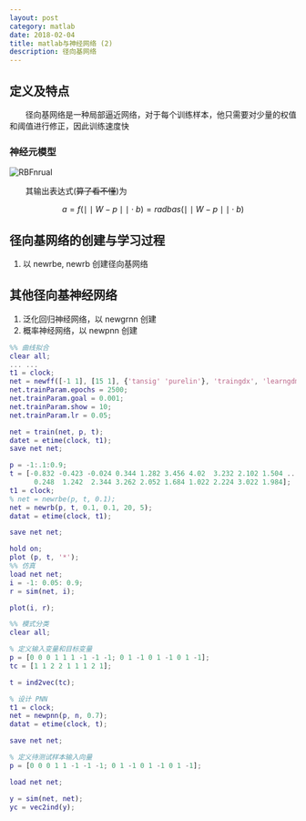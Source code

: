 ```yaml
---
layout: post
category: matlab
date: 2018-02-04
title: matlab与神经网络 (2)
description: 径向基网络
---
```


## 定义及特点

　　径向基网络是一种局部逼近网络，对于每个训练样本，他只需要对少量的权值和阈值进行修正，因此训练速度快

### 神经元模型

![RBFnrual](/downloads/RBFnerual.png)

　　其输出表达式(~~算了看不懂~~)为

$$a = f(\mid \mid W - p \mid \mid \cdot b) = radbas(\mid \mid W - p \mid \mid \cdot b)$$

## 径向基网络的创建与学习过程

1. 以 newrbe, newrb 创建径向基网络

## 其他径向基神经网络

1. 泛化回归神经网络，以 newgrnn 创建
2. 概率神经网络，以 newpnn 创建

```matlab
%% 曲线拟合
clear all;
... ...
t1 = clock;
net = newff([-1 1], [15 1], {'tansig' 'purelin'}, 'traingdx', 'learngdm');
net.trainParam.epochs = 2500;
net.trainParam.goal = 0.001;
net.trainParam.show = 10;
net.trainParam.lr = 0.05;

net = train(net, p, t);
datet = etime(clock, t1);
save net net;

p = -1:.1:0.9;
t = [-0.832 -0.423 -0.024 0.344 1.282 3.456 4.02  3.232 2.102 1.504 ...
      0.248  1.242  2.344 3.262 2.052 1.684 1.022 2.224 3.022 1.984];
t1 = clock;
% net = newrbe(p, t, 0.1);
net = newrb(p, t, 0.1, 0.1, 20, 5);
datat = etime(clock, t1);

save net net;

hold on;
plot (p, t, '*');
%% 仿真
load net net;
i = -1: 0.05: 0.9;
r = sim(net, i);

plot(i, r);

%% 模式分类
clear all;

% 定义输入变量和目标变量
p = [0 0 0 1 1 1 -1 -1 -1; 0 1 -1 0 1 -1 0 1 -1];
tc = [1 1 2 2 1 1 1 2 1];

t = ind2vec(tc);

% 设计 PNN
t1 = clock;
net = newpnn(p, n, 0.7);
datat = etime(clock, t);

save net net;

% 定义待测试样本输入向量
p = [0 0 0 1 1 -1 -1 -1; 0 1 -1 0 1 -1 0 1 -1];

load net net;

y = sim(net, net);
yc = vec2ind(y);


```

<!--
> 　　这些年我一直提醒自己一件事情，千万不要自己感动自己．大部分人看似的努力，不过是愚蠢造成的．什么熬夜看书到天亮，连续几天只睡几个小时，没多久就放假了，如果这些东西也值得夸耀，那么富士康流水线上任何一个人都比你努力多了．人难免天生有自怜的情绪，唯有时刻保持清醒，才能看清真正的价值在哪里．
-->